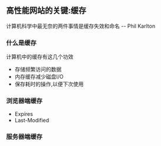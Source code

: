 ## 高性能网站的关键:缓存

计算机科学中最无奈的两件事情是缓存失效和命名 -- Phil Karlton

### 什么是缓存

计算机中的缓存有这几个功效

* 存储频繁访问的数据
* 内存缓存减少磁盘I/O
* 保存耗时的操作,以便下次使用

### 浏览器端缓存

* Expires
* Last-Modified

### 服务器端缓存

